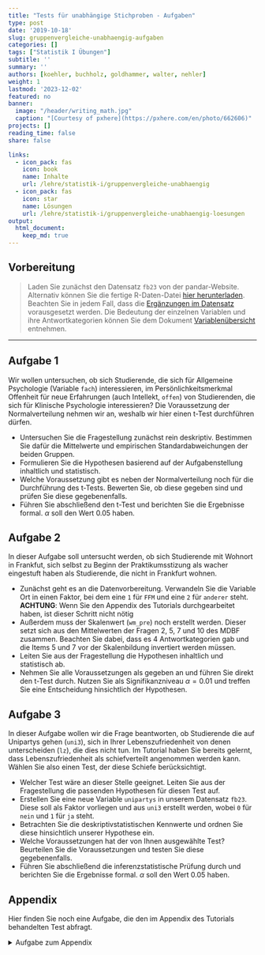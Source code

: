 ```yaml
---
title: "Tests für unabhängige Stichproben - Aufgaben" 
type: post
date: '2019-10-18' 
slug: gruppenvergleiche-unabhaengig-aufgaben
categories: [] 
tags: ["Statistik I Übungen"] 
subtitle: ''
summary: '' 
authors: [koehler, buchholz, goldhammer, walter, nehler]
weight: 1
lastmod: '2023-12-02'
featured: no
banner:
  image: "/header/writing_math.jpg"
  caption: "[Courtesy of pxhere](https://pxhere.com/en/photo/662606)"
projects: []
reading_time: false
share: false

links:
  - icon_pack: fas
    icon: book
    name: Inhalte
    url: /lehre/statistik-i/gruppenvergleiche-unabhaengig
  - icon_pack: fas
    icon: star
    name: Lösungen
    url: /lehre/statistik-i/gruppenvergleiche-unabhaengig-loesungen
output:
  html_document:
    keep_md: true
---
```




## Vorbereitung

> Laden Sie zunächst den Datensatz `fb23` von der pandar-Website. Alternativ können Sie die fertige R-Daten-Datei [<i class="fas fa-download"></i> hier herunterladen](/daten/fb23.rda). Beachten Sie in jedem Fall, dass die [Ergänzungen im Datensatz](/lehre/statistik-i/gruppenvergleiche-unabhaengig/#prep) vorausgesetzt werden. Die Bedeutung der einzelnen Variablen und ihre Antwortkategorien können Sie dem Dokument [Variablenübersicht](/lehre/statistik-i/variablen.pdf) entnehmen.

***

## Aufgabe 1
Wir wollen untersuchen, ob sich Studierende, die sich für Allgemeine Psychologie (Variable `fach`) interessieren, im Persönlichkeitsmerkmal Offenheit für neue Erfahrungen (auch Intellekt, `offen`) von Studierenden, die sich für Klinische Psychologie interessieren? Die Voraussetzung der Normalverteilung nehmen wir an, weshalb wir hier einen t-Test durchführen dürfen. 

* Untersuchen Sie die Fragestellung zunächst rein deskriptiv. Bestimmen Sie dafür die Mittelwerte und empirischen Standardabweichungen der beiden Gruppen. 
* Formulieren Sie die Hypothesen basierend auf der Aufgabenstellung inhaltlich und statistisch.
* Welche Voraussetzung gibt es neben der Normalverteilung noch für die Durchführung des t-Tests. Bewerten Sie, ob diese gegeben sind und prüfen Sie diese gegebenenfalls.
* Führen Sie abschließend den t-Test und berichten Sie die Ergebnisse formal. $\alpha$ soll den Wert 0.05 haben.


## Aufgabe 2

In dieser Aufgabe soll untersucht werden, ob sich Studierende mit Wohnort in Frankfut, sich selbst zu Beginn der Praktikumsstizung als wacher eingestuft haben als Studierende, die nicht in Frankfurt wohnen.

* Zunächst geht es an die Datenvorbereitung. Verwandeln Sie die Variable Ort in einen Faktor, bei dem eine `1` für `FFM` und eine `2` für `anderer` steht. **ACHTUNG**: Wenn Sie den Appendix des Tutorials durchgearbeitet haben, ist dieser Schritt nicht nötig
* Außerdem muss der Skalenwert (`wm_pre`) noch erstellt werden. Dieser setzt sich aus den Mittelwerten der Fragen 2, 5, 7 und 10 des MDBF zusammen. Beachten Sie dabei, dass es 4 Antwortkategorien gab und die Items 5 und 7 vor der Skalenbildung invertiert werden müssen.
* Leiten Sie aus der Fragestellung die Hypothesen inhaltlich und statistisch ab.
* Nehmen Sie alle Voraussetzungen als gegeben an und führen Sie direkt den t-Test durch. Nutzen Sie als Signifikanzniveau $\alpha = 0.01$ und treffen Sie eine Entscheidung hinsichtlich der Hypothesen.



## Aufgabe 3

In dieser Aufgabe wollen wir die Frage beantworten, ob Studierende die auf Unipartys gehen (`uni3`), sich in Ihrer Lebenszufriedenheit von denen unterscheiden (`lz`), die dies nicht tun. Im Tutorial haben Sie bereits gelernt, dass Lebenszufriedenheit als schiefverteilt angenommen werden kann. Wählen Sie also einen Test, der diese Schiefe berücksichtigt.

* Welcher Test wäre an dieser Stelle geeignet. Leiten Sie aus der Fragestellung die passenden Hypothesen für diesen Test auf.
* Erstellen Sie eine neue Variable `unipartys` in unserem Datensatz `fb23`. Diese soll als Faktor vorliegen und aus `uni3` erstellt werden, wobei `0` für `nein` und `1` für `ja` steht.
* Betrachten Sie die deskriptivstatistischen Kennwerte und ordnen Sie diese hinsichtlich unserer Hypothese ein.
* Welche Voraussetzungen hat der von Ihnen ausgewählte Test? Beurteilen Sie die Voraussetzungen und testen Sie diese gegebenenfalls.
* Führen Sie abschließend die inferenzstatistische Prüfung durch und berichten Sie die Ergebnisse formal. $\alpha$ soll den Wert 0.05 haben.





## Appendix

Hier finden Sie noch eine Aufgabe, die den im Appendix des Tutorials behandelten Test abfragt.

<details><summary> Aufgabe zum Appendix </summary>
Ist die Wahrscheinlichkeit dafür, neben dem Studium einen Job (`job`) zu haben, die gleiche für Erstsemesterstudierende der Psychologie die in einer Wohngemeinschaft wohnen wie für Studierenden die bei ihren Eltern wohnen (`wohnen`)? Führen Sie die Testung mit $\alpha = 0.05$ durch.


</details>
